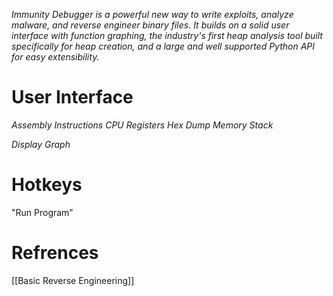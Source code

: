 *Immunity Debugger is a powerful new way to write exploits, analyze malware, and reverse engineer binary files. It builds on a solid user interface with function graphing, the industry's first heap analysis tool built specifically for heap creation, and a large and well supported Python API for easy extensibility.*

# User Interface
_Assembly Instructions_
_CPU Registers_
_Hex Dump_
_Memory Stack_

_Display Graph_

# Hotkeys
<F9> "Run Program"
	

# Refrences
[](https://www.giac.org/paper/gsec/38077/basic-reverse-engineering-immunity-debugger/130713)

[[Basic Reverse Engineering]]